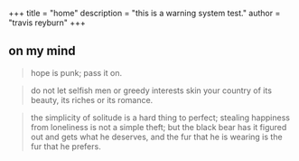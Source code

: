 +++
title = "home"
description = "this is a warning system test."
author = "travis reyburn"
+++

## on my mind

> hope is punk; pass it on.

> do not let selfish men or greedy interests skin your country of its beauty, its riches or its romance.

> the simplicity of solitude is a hard thing to perfect;
> stealing happiness from loneliness is not a simple theft;
> but the black bear has it figured out and gets what he deserves,
> and the fur that he is wearing is the fur that he prefers.
